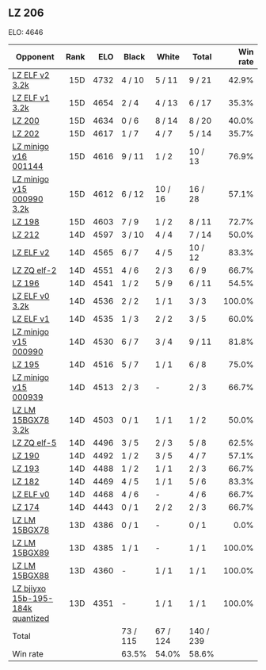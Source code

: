 ## LZ 206 ##

ELO: 4646

Opponent | Rank | ELO | Black | White | Total | Win rate
---------|-----:|----:|-------|-------|-------|-------:
[LZ ELF v2 3.2k](LZ%20ELF%20v2%203.2k.md) | 15D | 4732 | 4 / 10 | 5 / 11 | 9 / 21 | 42.9%
[LZ ELF v1 3.2k](LZ%20ELF%20v1%203.2k.md) | 15D | 4654 | 2 / 4 | 4 / 13 | 6 / 17 | 35.3%
[LZ 200](LZ%20200.md) | 15D | 4634 | 0 / 6 | 8 / 14 | 8 / 20 | 40.0%
[LZ 202](LZ%20202.md) | 15D | 4617 | 1 / 7 | 4 / 7 | 5 / 14 | 35.7%
[LZ minigo v16 001144](LZ%20minigo%20v16%20001144.md) | 15D | 4616 | 9 / 11 | 1 / 2 | 10 / 13 | 76.9%
[LZ minigo v15 000990 3.2k](LZ%20minigo%20v15%20000990%203.2k.md) | 15D | 4612 | 6 / 12 | 10 / 16 | 16 / 28 | 57.1%
[LZ 198](LZ%20198.md) | 15D | 4603 | 7 / 9 | 1 / 2 | 8 / 11 | 72.7%
[LZ 212](LZ%20212.md) | 14D | 4597 | 3 / 10 | 4 / 4 | 7 / 14 | 50.0%
[LZ ELF v2](LZ%20ELF%20v2.md) | 14D | 4565 | 6 / 7 | 4 / 5 | 10 / 12 | 83.3%
[LZ ZQ elf-2](LZ%20ZQ%20elf-2.md) | 14D | 4551 | 4 / 6 | 2 / 3 | 6 / 9 | 66.7%
[LZ 196](LZ%20196.md) | 14D | 4541 | 1 / 2 | 5 / 9 | 6 / 11 | 54.5%
[LZ ELF v0 3.2k](LZ%20ELF%20v0%203.2k.md) | 14D | 4536 | 2 / 2 | 1 / 1 | 3 / 3 | 100.0%
[LZ ELF v1](LZ%20ELF%20v1.md) | 14D | 4535 | 1 / 3 | 2 / 2 | 3 / 5 | 60.0%
[LZ minigo v15 000990](LZ%20minigo%20v15%20000990.md) | 14D | 4530 | 6 / 7 | 3 / 4 | 9 / 11 | 81.8%
[LZ 195](LZ%20195.md) | 14D | 4516 | 5 / 7 | 1 / 1 | 6 / 8 | 75.0%
[LZ minigo v15 000939](LZ%20minigo%20v15%20000939.md) | 14D | 4513 | 2 / 3 | - | 2 / 3 | 66.7%
[LZ LM 15BGX78 3.2k](LZ%20LM%2015BGX78%203.2k.md) | 14D | 4503 | 0 / 1 | 1 / 1 | 1 / 2 | 50.0%
[LZ ZQ elf-5](LZ%20ZQ%20elf-5.md) | 14D | 4496 | 3 / 5 | 2 / 3 | 5 / 8 | 62.5%
[LZ 190](LZ%20190.md) | 14D | 4492 | 1 / 2 | 3 / 5 | 4 / 7 | 57.1%
[LZ 193](LZ%20193.md) | 14D | 4488 | 1 / 2 | 1 / 1 | 2 / 3 | 66.7%
[LZ 182](LZ%20182.md) | 14D | 4469 | 4 / 5 | 1 / 1 | 5 / 6 | 83.3%
[LZ ELF v0](LZ%20ELF%20v0.md) | 14D | 4468 | 4 / 6 | - | 4 / 6 | 66.7%
[LZ 174](LZ%20174.md) | 14D | 4443 | 0 / 1 | 2 / 2 | 2 / 3 | 66.7%
[LZ LM 15BGX78](LZ%20LM%2015BGX78.md) | 13D | 4386 | 0 / 1 | - | 0 / 1 | 0.0%
[LZ LM 15BGX89](LZ%20LM%2015BGX89.md) | 13D | 4385 | 1 / 1 | - | 1 / 1 | 100.0%
[LZ LM 15BGX88](LZ%20LM%2015BGX88.md) | 13D | 4360 | - | 1 / 1 | 1 / 1 | 100.0%
[LZ bjiyxo 15b-195-184k quantized](LZ%20bjiyxo%2015b-195-184k%20quantized.md) | 13D | 4351 | - | 1 / 1 | 1 / 1 | 100.0%
Total | | | 73 / 115 | 67 / 124 | 140 / 239 | 
Win rate| | | 63.5% | 54.0% | 58.6% | 

